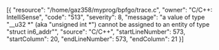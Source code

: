 
[{
	"resource": "/home/gaz358/myprog/bpfgo/trace.c",
	"owner": "C/C++: IntelliSense",
	"code": "513",
	"severity": 8,
	"message": "a value of type \"__u32 *\" (aka \"unsigned int *\") cannot be assigned to an entity of type \"struct in6_addr\"",
	"source": "C/C++",
	"startLineNumber": 573,
	"startColumn": 20,
	"endLineNumber": 573,
	"endColumn": 21
}]


